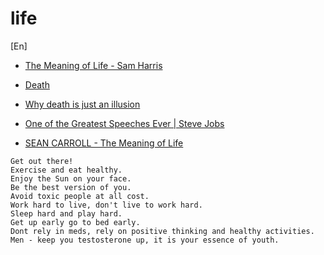 # life

[En]
- [The Meaning of Life - Sam Harris](https://www.youtube.com/watch?v=srxDtefn740)

- [Death](https://www.youtube.com/watch?v=3QvUtMoEgUg)

- [Why death is just an illusion](https://www.youtube.com/watch?v=Zf8PWSQaEwY)

- [One of the Greatest Speeches Ever | Steve Jobs](https://www.youtube.com/watch?v=Tuw8hxrFBH8)

- [SEAN CARROLL - The Meaning of Life](https://www.youtube.com/watch?v=dLmY4ktOIOI)

```
Get out there!
Exercise and eat healthy.
Enjoy the Sun on your face.
Be the best version of you.
Avoid toxic people at all cost.
Work hard to live, don't live to work hard.
Sleep hard and play hard.
Get up early go to bed early.
Dont rely in meds, rely on positive thinking and healthy activities.
Men - keep you testosterone up, it is your essence of youth.
```

